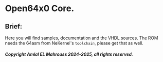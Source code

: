 # Open64x0 Core.

## Brief:

Here you will find samples, documentation and the VHDL sources.
The ROM needs the 64asm from NeKernel's `toolchain`, please get that as well.

##### Copyright Amlal EL Mahrouss 2024-2025, all rights reserved.
